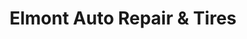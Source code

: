 ---
title: "Elmont Auto Repair & Tires"
url: /elmont/elmont-auto-repair-und-tires/
shop: Autowerkstatt
---